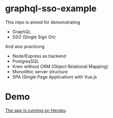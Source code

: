 # graphql-sso-example
This repo is aimed for demonstrating
- GraphQL
- SSO (Single Sign On)

And also practicing
- Node/Express as backend
- PostgresSQL
- Knex without ORM (Object Relational Mapping)
- Monolithic server structure
- SPA (Single Page Application) with Vue.js

# Demo
[The app is running on Heroku](https://graphql-sso.herokuapp.com/#/).
